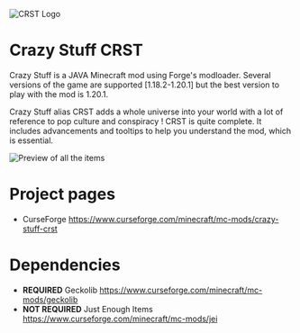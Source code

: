 ![CRST Logo](https://i.imgur.com/A53Cbo4.png)

# Crazy Stuff CRST

Crazy Stuff is a JAVA Minecraft mod using Forge's modloader. Several versions of the game are supported [1.18.2-1.20.1] but the best version to play with the mod is 1.20.1.

Crazy Stuff alias CRST adds a whole universe into your world with a lot of reference to pop culture and conspiracy !
CRST is quite complete. It includes advancements and tooltips to help you understand the mod, which is essential.

![Preview of all the items](https://i.imgur.com/PC8CHPa.png)

# Project pages

- CurseForge https://www.curseforge.com/minecraft/mc-mods/crazy-stuff-crst

# Dependencies

- **REQUIRED** Geckolib https://www.curseforge.com/minecraft/mc-mods/geckolib
- **NOT REQUIRED** Just Enough Items https://www.curseforge.com/minecraft/mc-mods/jei



